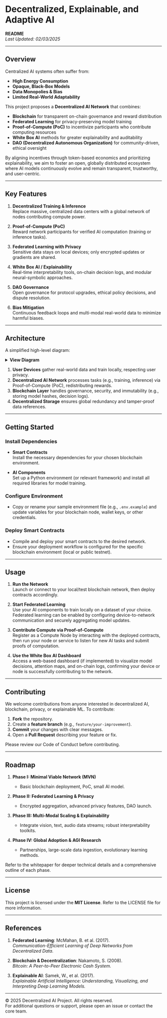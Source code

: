 # Decentralized, Explainable, and Adaptive AI

**README**  
*Last Updated: 02/03/2025*

---

## Overview

Centralized AI systems often suffer from:

- **High Energy Consumption**  
- **Opaque, Black-Box Models**  
- **Data Monopolies & Bias**  
- **Limited Real-World Adaptability**

This project proposes a **Decentralized AI Network** that combines:
- **Blockchain** for transparent on-chain governance and reward distribution  
- **Federated Learning** for privacy-preserving model training  
- **Proof-of-Compute (PoC)** to incentivize participants who contribute computing resources  
- **White Box AI** methods for greater explainability and auditability  
- **DAO (Decentralized Autonomous Organization)** for community-driven, ethical oversight

By aligning incentives through token-based economics and prioritizing explainability, we aim to foster an open, globally distributed ecosystem where AI models continuously evolve and remain transparent, trustworthy, and user-centric.

---

## Key Features

1. **Decentralized Training & Inference**  
   Replace massive, centralized data centers with a global network of nodes contributing compute power.

2. **Proof-of-Compute (PoC)**  
   Reward network participants for verified AI computation (training or inference tasks).

3. **Federated Learning with Privacy**  
   Sensitive data stays on local devices; only encrypted updates or gradients are shared.

4. **White Box AI / Explainability**  
   Real-time interpretability tools, on-chain decision logs, and modular neural-symbolic approaches.

5. **DAO Governance**  
   Open governance for protocol upgrades, ethical policy decisions, and dispute resolution.

6. **Bias Mitigation**  
   Continuous feedback loops and multi-modal real-world data to minimize harmful biases.

---

## Architecture

A simplified high-level diagram:
<details> <summary><strong>View Diagram</strong></summary>
```plaintext
-┌──────────────────────┐       ┌──────────────────────────────┐
-│    User Devices      │       │   Decentralized AI Network   │
-│ (IoT / AR / Mobile)  │  ---> │  Proof-of-Compute (PoC)      │
-│   - Local Training   │       │  Validator Nodes             │
-└──────────────────────┘       │  Model Aggregation           │
-                               └──────────────────────────────┘
-                                         │
-                                         ▼
-                               ┌──────────────────────────────┐
-                               │       Blockchain Layer       │
-                               │     - On-chain Governance    │
-                               │     - Token & Rewards        │
-                               └──────────────────────────────┘
-                                         │
-                                         ▼
-                               ┌──────────────────────────────┐
-                               │  Decentralized Storage       │
-                               │  (IPFS, Filecoin, etc.)      │
-                               └──────────────────────────────┘
```
</details>

1. **User Devices** gather real-world data and train locally, respecting user privacy.  
2. **Decentralized AI Network** processes tasks (e.g., training, inference) via Proof-of-Compute (PoC), redistributing rewards.  
3. **Blockchain Layer** handles governance, security, and immutability (e.g., storing model hashes, decision logs).  
4. **Decentralized Storage** ensures global redundancy and tamper-proof data references.

---

## Getting Started

### Install Dependencies

- **Smart Contracts**  
  Install the necessary dependencies for your chosen blockchain environment.  

- **AI Components**  
  Set up a Python environment (or relevant framework) and install all required libraries for model training.

### Configure Environment

- Copy or rename your sample environment file (e.g., `.env.example`) and update variables for your blockchain node, wallet keys, or other credentials.

### Deploy Smart Contracts

- Compile and deploy your smart contracts to the desired network.  
- Ensure your deployment workflow is configured for the specific blockchain environment (local or public testnet).

---

## Usage

1. **Run the Network**  
   Launch or connect to your local/test blockchain network, then deploy contracts accordingly.

2. **Start Federated Learning**  
   Use your AI components to train locally on a dataset of your choice. Federated learning can be enabled by configuring device-to-network communication and securely aggregating model updates.

3. **Contribute Compute via Proof-of-Compute**  
   Register as a Compute Node by interacting with the deployed contracts, then run your node or service to listen for new AI tasks and submit proofs of computation.

4. **Use the White Box AI Dashboard**  
   Access a web-based dashboard (if implemented) to visualize model decisions, attention maps, and on-chain logs, confirming your device or node is successfully contributing to the network.

---

## Contributing

We welcome contributions from anyone interested in decentralized AI, blockchain, privacy, or explainable ML. To contribute:

1. **Fork** the repository.  
2. Create a **feature branch** (e.g., `feature/your-improvement`).  
3. **Commit** your changes with clear messages.  
4. Open a **Pull Request** describing your feature or fix.

Please review our Code of Conduct before contributing.

---

## Roadmap

1. **Phase I: Minimal Viable Network (MVN)**  
   - Basic blockchain deployment, PoC, small AI model.

2. **Phase II: Federated Learning & Privacy**  
   - Encrypted aggregation, advanced privacy features, DAO launch.

3. **Phase III: Multi-Modal Scaling & Explainability**  
   - Integrate vision, text, audio data streams; robust interpretability toolkits.

4. **Phase IV: Global Adoption & AGI Research**  
   - Partnerships, large-scale data ingestion, evolutionary learning methods.

Refer to the whitepaper for deeper technical details and a comprehensive outline of each phase.

---

## License

This project is licensed under the **MIT License**. Refer to the LICENSE file for more information.

---

## References

1. **Federated Learning**: McMahan, B. et al. (2017).  
   *Communication-Efficient Learning of Deep Networks from Decentralized Data.*  

2. **Blockchain & Decentralization**: Nakamoto, S. (2008).  
   *Bitcoin: A Peer-to-Peer Electronic Cash System.*  

3. **Explainable AI**: Samek, W., et al. (2017).  
   *Explainable Artificial Intelligence: Understanding, Visualizing, and Interpreting Deep Learning Models.*

---

© 2025 Decentralized AI Project. All rights reserved.  
For additional questions or support, please open an issue or contact the core team.
